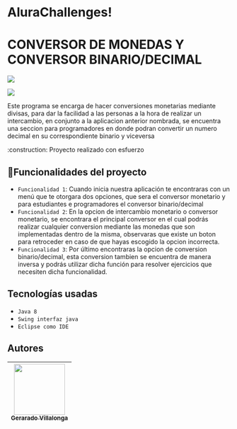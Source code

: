 # AluraChallenges!


<h1 aling="center"> CONVERSOR DE MONEDAS Y CONVERSOR BINARIO/DECIMAL</h1>
<p>
   <img src="https://img.shields.io/badge/STATUS-EN%20DESAROLLO-green">
</p>
<p>
<img src = "https://img.shields.io/github/stars/camilafernanda?style=social">
</p>
<p>
  Este programa se encarga de hacer conversiones monetarias mediante divisas, para dar la facilidad a las personas a la hora de realizar un intercambio, en conjunto a la aplicacion anterior nombrada, se encuentra una seccion para programadores en donde podran convertir un numero decimal en su correspondiente binario y viceversa
</p>  
:construction: Proyecto realizado con esfuerzo

## :hammer:Funcionalidades del proyecto

- `Funcionalidad 1`: Cuando inicia nuestra aplicación te encontraras con un menú que te otorgara dos opciones, que sera el conversor monetario y para estudiantes e programadores el conversor binario/decimal 
- `Funcionalidad 2`: En la opcion de intercambio monetario o conversor monetario, se encontrara el principal conversor en el cual podrás realizar cualquier conversion mediante las monedas que son implementadas dentro de la misma, observaras que existe un boton para retroceder en caso de que hayas escogido la opcion incorrecta. 
- `Funcionalidad 3`: Por último encontraras la opcion de conversion binario/decimal, esta conversion tambien se encuentra de manera inversa y podrás utilizar dicha función para resolver ejercicios que necesiten dicha funcionalidad.


<h2>Tecnologías usadas</h2>

- `Java 8`
- `Swing interfaz java`
- `Eclipse como IDE`

## Autores

| [<img src="https://user-images.githubusercontent.com/118641682/222552464-170d8fe1-83bc-4cd6-b152-269f1032f471.jpg" width=115><br><sub>Gerarado Villalonga</sub>](https://github.com/aprendedeciencia) |  
| :---: |
